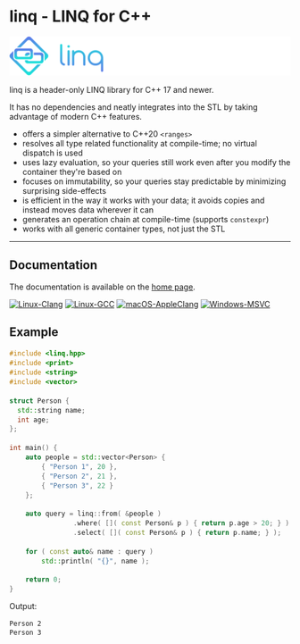 # linq - LINQ for C++

![logo](docs/img/logo.png)

linq is a header-only LINQ library for C++ 17 and newer.

It has no dependencies and neatly integrates into the STL by taking advantage of modern C++ features.

- offers a simpler alternative to C++20 `<ranges>`
- resolves all type related functionality at compile-time; no virtual dispatch is used
- uses lazy evaluation, so your queries still work even after you modify the container they're based on
- focuses on immutability, so your queries stay predictable by minimizing surprising side-effects
- is efficient in the way it works with your data; it avoids copies and instead moves data wherever it can
- generates an operation chain at compile-time (supports `constexpr`)
- works with all generic container types, not just the STL

---

## Documentation

The documentation is available on the [home page](https://dervis.de/linq).

[![Linux-Clang](https://github.com/cemdervis/linq/actions/workflows/build-linux-clang.yml/badge.svg)](https://github.com/cemdervis/linq/actions/workflows/build-linux-clang.yml) [![Linux-GCC](https://github.com/cemdervis/linq/actions/workflows/build-linux-gcc.yml/badge.svg)](https://github.com/cemdervis/linq/actions/workflows/build-linux-gcc.yml) [![macOS-AppleClang](https://github.com/cemdervis/linq/actions/workflows/build-macos-appleclang.yml/badge.svg)](https://github.com/cemdervis/linq/actions/workflows/build-macos-appleclang.yml) [![Windows-MSVC](https://github.com/cemdervis/linq/actions/workflows/build-windows-msvc.yml/badge.svg)](https://github.com/cemdervis/linq/actions/workflows/build-windows-msvc.yml)

## Example

```cpp linenums="1"
#include <linq.hpp>
#include <print>
#include <string>
#include <vector>

struct Person {
  std::string name;
  int age;
};
  
int main() {
    auto people = std::vector<Person> {
        { "Person 1", 20 },
        { "Person 2", 21 },
        { "Person 3", 22 }
    };
  
    auto query = linq::from( &people )
                .where( []( const Person& p ) { return p.age > 20; } )
                .select( []( const Person& p ) { return p.name; } );
  
    for ( const auto& name : query )
        std::println( "{}", name );
  
    return 0;
}
```

Output:

```
Person 2
Person 3
```
